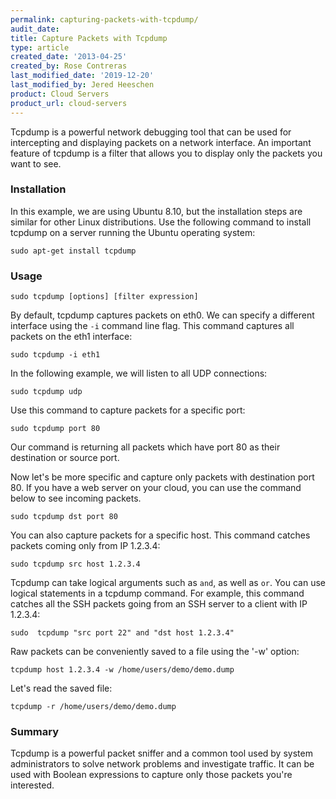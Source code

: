 ```yaml
---
permalink: capturing-packets-with-tcpdump/
audit_date:
title: Capture Packets with Tcpdump
type: article
created_date: '2013-04-25'
created_by: Rose Contreras
last_modified_date: '2019-12-20'
last_modified_by: Jered Heeschen
product: Cloud Servers
product_url: cloud-servers
---
```


Tcpdump is a powerful network debugging tool that can be used for
intercepting and displaying packets on a network interface. An important
feature of tcpdump is a filter that allows you to display only the
packets you want to see.

### Installation

In this example, we are using Ubuntu 8.10, but the installation
steps are similar for other Linux distributions. Use the following command
to install tcpdump on a server running the Ubuntu operating system:

    sudo apt-get install tcpdump

### Usage

    sudo tcpdump [options] [filter expression]

By default, tcpdump captures packets on eth0. We can specify a
different interface using the `-i` command line flag. This command
captures all packets on the eth1 interface:

    sudo tcpdump -i eth1

In the following example, we will listen to all UDP connections:

    sudo tcpdump udp

Use this command to capture packets for a specific port:

    sudo tcpdump port 80

Our command is returning all packets which have port 80 as their
destination or source port.

Now let's be more specific and capture only packets with destination
port 80. If you have a web server on your cloud, you can use the
command below to see incoming packets.

    sudo tcpdump dst port 80

You can also capture packets for a specific host. This command
catches packets coming only from IP 1.2.3.4:

    sudo tcpdump src host 1.2.3.4

Tcpdump can take logical arguments such as `and`, as well as `or`. You
can use logical statements in a tcpdump command. For example, this command catches
all the SSH packets going from an SSH server to a client with IP
1.2.3.4:

    sudo  tcpdump "src port 22" and "dst host 1.2.3.4"

Raw packets can be conveniently saved to a file using the '-w' option:

    tcpdump host 1.2.3.4 -w /home/users/demo/demo.dump

Let's read the saved file:

    tcpdump -r /home/users/demo/demo.dump

### Summary

Tcpdump is a powerful packet sniffer and a common tool used by system
administrators to solve network problems and investigate traffic. It can
be used with Boolean expressions to capture only those packets you're
interested.
